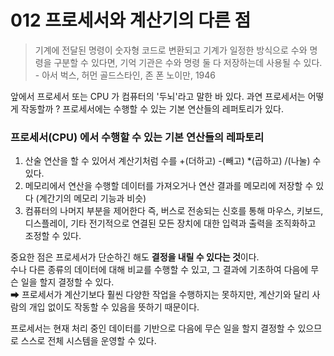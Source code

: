 # 012 프로세서와 계산기의 다른 점 

> 기계에 전달된 명령이 숫자형 코드로 변환되고 기계가 일정한 방식으로 수와 명령을 구분할 수 있다면, 기억 기관은 수와 명령 둘 다 저장하는데 사용될 수 있다.<br>- 아서 벅스, 허먼 골드스타인, 존 폰 노이만, 1946

앞에서 프로세서 또는 CPU 가 컴퓨터의 '두뇌'라고 말한 바 있다. 과연 프로세서는 어떻게 작동할까 ?
프로세서에는 수행할 수 있는 기본 연산들의 레퍼토리가 있다. 

### 프로세서(CPU) 에서 수행할 수 있는 기본 연산들의 레파토리 
1. 산술 연산을 할 수 있어서 계산기처럼 수를 +(더하고) -(빼고) *(곱하고) /(나눌) 수 있다. 
2. 메모리에서 연산을 수행할 데이터를 가져오거나 연산 결과를 메모리에 저장할 수 있다 (계간기의 메모리 기능과 비슷)
3. 컴퓨터의 나머지 부분을 제어한다 즉, 버스로 전송되는 신호를 통해 마우스, 키보드, 디스플레이, 기타 전기적으로 연결된 모든 장치에 대한 입력과 출력을 조직화하고 조정할 수 있다. 

중요한 점은 프로세서가 단순하긴 해도 **결정을 내릴 수 있다는 것**이다.<br> 
수나 다른 종류의 데이터에 대해 비교를 수행할 수 있고, 그 결과에 기초하여 다음에 무슨 일을 할지 결정할 수 있다. <br>
➡ 프로세서가 계산기보다 훨씬 다양한 작업을 수행하지는 못하지만, 계산기와 달리 사람의 개입 없이도 작동할 수 있음을 뜻하기 때문이다. 

프로세서는 현재 처리 중인 데이터를 기반으로 다음에 무슨 일을 할지 결정할 수 있으므로 스스로 전체 시스템을 운영할 수 있다. 